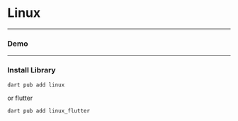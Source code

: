 # Linux


---

### Demo

---

### Install Library

```bash
dart pub add linux
```

or flutter

```bash
dart pub add linux_flutter
```
